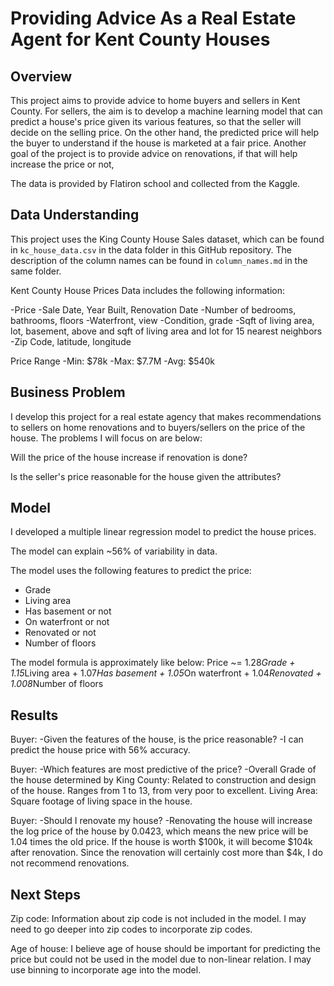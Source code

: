# Providing Advice As a Real Estate Agent for Kent County Houses

## Overview

This project aims to provide advice to home buyers and sellers in Kent County. For sellers, the aim is to develop a machine learning model that can predict a house's price given its various features, so that the seller will decide on the selling price. On the other hand, the predicted price will help the buyer to understand if the house is marketed at a fair price. Another goal of the project is to provide advice on renovations, if that will help increase the price or not,

The data is provided by Flatiron school and collected from the Kaggle. 


## Data Understanding


This project uses the King County House Sales dataset, which can be found in  `kc_house_data.csv` in the data folder in this GitHub repository. The description of the column names can be found in `column_names.md` in the same folder. 

Kent County House Prices Data includes the following information:

-Price
-Sale Date, Year Built, Renovation Date
-Number of bedrooms, bathrooms, floors
-Waterfront, view
-Condition, grade
-Sqft of living area, lot, basement, above and sqft of living area and lot for 15 nearest neighbors
-Zip Code, latitude, longitude

Price Range
-Min: $78k
-Max: $7.7M
-Avg: $540k


## Business Problem


I develop this project for a real estate agency that makes recommendations to sellers on home renovations and to buyers/sellers on the price of the house. The problems I will focus on are below:

Will the price of the house increase if renovation is done?

Is the seller's price reasonable for the house given the attributes?

## Model

I developed a multiple linear regression model to predict the house prices.

The model can explain ~56% of variability in data.

The model uses the following features to predict the price:
* Grade
* Living area
* Has basement or not
* On waterfront or not
* Renovated or not
* Number of floors

The model formula is approximately like below:
Price ~=   1.28*Grade + 1.15*Living area + 1.07*Has basement + 1.05*On waterfront + 1.04*Renovated + 1.008*Number of floors


## Results


Buyer:
-Given the features of the house, is the price reasonable?
-I can predict the house price with 56% accuracy.

Buyer:
-Which features are most predictive of the price?
-Overall Grade of the house determined by King County: Related to construction and design of the house. Ranges from 1 to 13, from very poor to excellent.
Living Area: Square footage of living space in the house.

Buyer:
-Should I renovate my house?
-Renovating the house will increase the log price of the house by 0.0423, which means the new price will be 1.04 times the old price. If the house is worth $100k, it will become  $104k after renovation. Since the renovation will certainly cost more than $4k, I do not recommend renovations.


## Next Steps

Zip code: Information about zip code is not included in the model. I may need to go deeper into zip codes to incorporate zip codes.

Age of house: I believe age of house should be important for predicting the price but could not be used in the model due to non-linear relation. I may use binning to incorporate age into the model.



